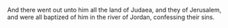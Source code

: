 And there went out unto him all the land of Judaea, and they of Jerusalem, and were all baptized of him in the river of Jordan, confessing their sins.
